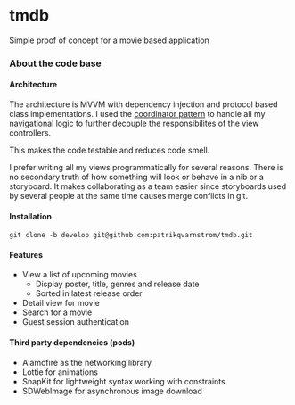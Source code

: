 # tmdb

Simple proof of concept for a movie based application

### About the code base

#### Architecture 
The architecture is MVVM with dependency injection and protocol based class implementations. I used the [coordinator pattern](https://www.swiftbysundell.com/posts/navigation-in-swift) to handle all my navigational logic to further decouple the responsibilites of the view controllers. 

This makes the code testable and reduces code smell. 

I prefer writing all my views programmatically for several reasons. There is no secondary truth of how something will look or behave in a nib or a storyboard. It makes collaborating as a team easier since storyboards used by several people at the same time causes merge conflicts in git.

#### Installation
```
git clone -b develop git@github.com:patrikqvarnstrom/tmdb.git
```

#### Features

- View a list of upcoming movies
  - Display poster, title, genres and release date
  - Sorted in latest release order
- Detail view for movie
- Search for a movie
- Guest session authentication

#### Third party dependencies (pods)

- Alamofire as the networking library
- Lottie for animations
- SnapKit for lightweight syntax working with constraints
- SDWebImage for asynchronous image download
